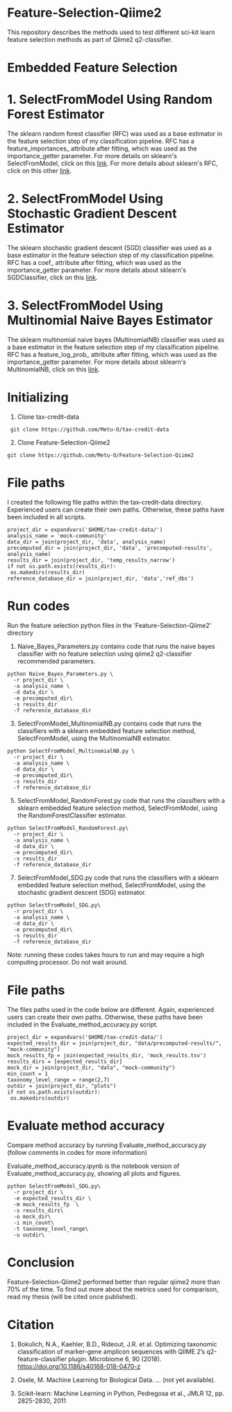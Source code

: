 # Feature-Selection-Qiime2

This repository describes the methods used to test different sci-kit learn feature selection methods as part of Qiime2 q2-classifier.

# Embedded Feature Selection

# 1. SelectFromModel Using Random Forest Estimator

The sklearn random forest classifier (RFC) was used as a base estimator in the feature selection step of my classification pipeline. RFC has a feature_importances_ attribute after fitting, which was used as the importance_getter parameter. For more details on sklearn's SelectFromModel, click on this [link](https://scikit-learn.org/stable/modules/generated/sklearn.feature_selection.SelectFromModel.html). For more details about sklearn's RFC, click on this other [link](https://scikit-learn.org/stable/modules/generated/sklearn.ensemble.RandomForestClassifier.html). 

# 2. SelectFromModel Using Stochastic Gradient Descent Estimator

The sklearn stochastic gradient descent (SGD) classifier was used as a base estimator in the feature selection step of my classification pipeline. RFC has a coef_ attribute after fitting, which was used as the importance_getter parameter. For more details about sklearn's SGDClassifier, click on this [link](https://scikit-learn.org/stable/modules/generated/sklearn.linear_model.SGDClassifier.html). 

# 3. SelectFromModel Using Multinomial Naive Bayes Estimator

The sklearn multinomial naive bayes (MultinomialNB) classifier was used as a base estimator in the feature selection step of my classification pipeline. RFC has a feature_log_prob_ attribute after fitting, which was used as the importance_getter parameter. For more details about sklearn's MultinomialNB, click on this [link](https://scikit-learn.org/stable/modules/generated/sklearn.naive_bayes.MultinomialNB.html). 

# Initializing 

1. Clone tax-credit-data

 ```
  git clone https://github.com/Metu-O/tax-credit-data
  ```
  
2. Clone Feature-Selection-Qiime2

  ```
  git clone https://github.com/Metu-O/Feature-Selection-Qiime2
  ```

# File paths 

I created the following file paths within the tax-credit-data directory. Experienced users can create their own paths. Otherwise, these paths have been included in all scripts.  

```
project_dir = expandvars('$HOME/tax-credit-data/')
analysis_name = 'mock-community'
data_dir = join(project_dir, 'data', analysis_name)
precomputed_dir = join(project_dir, 'data', 'precomputed-results', analysis_name)
results_dir = join(project_dir, 'temp_results_narrow')
if not os.path.exists(results_dir):
 os.makedirs(results_dir)
reference_database_dir = join(project_dir, 'data','ref_dbs')
```

# Run codes 

Run the feature selection python files in the 'Feature-Selection-Qiime2' directory 
1. Naive_Bayes_Parameters.py contains code that runs the naive bayes classifier with no feature selection using qiime2 q2-classifier recommended parameters.

```
python Naive_Bayes_Parameters.py \
  -r project_dir \
  -a analysis_name \
  -d data_dir \
  -e precomputed_dir\
  -s results_dir
  -f reference_database_dir
```

3. SelectFromModel_MultinomialNB.py contains code that runs the classifiers with a sklearn embedded feature selection method, SelectFromModel, using the MultinomialNB estimator. 

```
python SelectFromModel_MultinomialNB.py \
  -r project_dir \
  -a analysis_name \
  -d data_dir \
  -e precomputed_dir\
  -s results_dir
  -f reference_database_dir
```

5. SelectFromModel_RandomForest.py code that runs the classifiers with a sklearn embedded feature selection method, SelectFromModel, using the RandomForestClassifier estimator.

```
python SelectFromModel_RandomForest.py\
  -r project_dir \
  -a analysis_name \
  -d data_dir \
  -e precomputed_dir\
  -s results_dir
  -f reference_database_dir
```

7. SelectFromModel_SDG.py code that runs the classifiers with a sklearn embedded feature selection method, SelectFromModel, using the stochastic gradient descent (SDG) estimator. 

```
python SelectFromModel_SDG.py\
  -r project_dir \
  -a analysis_name \
  -d data_dir \
  -e precomputed_dir\
  -s results_dir
  -f reference_database_dir
```

Note: running these codes takes hours to run and may require a high computing processor. Do not wait around.

# File paths 

The files paths used in the code below are different. Again, experienced users can create their own paths. Otherwise, these paths have been included in the Evaluate_method_accuracy.py script.

```
project_dir = expandvars('$HOME/tax-credit-data/')
expected_results_dir = join(project_dir, "data/precomputed-results/", "mock-community")
mock_results_fp = join(expected_results_dir, 'mock_results.tsv')
results_dirs = [expected_results_dir]
mock_dir = join(project_dir, "data", "mock-community")
min_count = 1
taxonomy_level_range = range(2,7)
outdir = join(project_dir, "plots")
if not os.path.exists(outdir):
 os.makedirs(outdir)
```
# Evaluate method accuracy

Compare method accuracy by running Evaluate_method_accuracy.py (follow comments in codes for more information)

Evaluate_method_accuracy.ipynb is the notebook version of Evaluate_method_accuracy.py, showing all plots and figures. 

```
python SelectFromModel_SDG.py\
  -r project_dir \
  -e expected_results_dir \
  -m mock_results_fp  \
  -s results_dirs\
  -o mock_dir\
  -i min_count\
  -t taxonomy_level_range\
  -u outdir\
```

# Conclusion

Feature-Selection-Qiime2 performed better than regular qiime2 more than 70% of the time. To find out more about the metrics used for comparison, read my thesis (will be cited once published). 

# Citation

1. Bokulich, N.A., Kaehler, B.D., Rideout, J.R. et al. Optimizing taxonomic classification of marker-gene amplicon sequences with QIIME 2’s q2-feature-classifier plugin. Microbiome 6, 90 (2018). https://doi.org/10.1186/s40168-018-0470-z

2. Osele, M. Machine Learning for Biological Data. ... (not yet available). 

3. Scikit-learn: Machine Learning in Python, Pedregosa et al., JMLR 12, pp. 2825-2830, 2011
